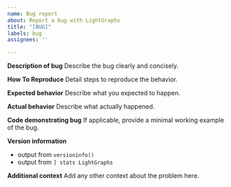 ```yaml
---
name: Bug report
about: Report a bug with LightGraphs
title: "[BUG]"
labels: bug
assignees: ''

---
```


**Description of bug**
Describe the bug clearly and concisely.

**How To Reproduce**
Detail steps to reproduce the behavior.

**Expected behavior**
Describe what you expected to happen.

**Actual behavior**
Describe what actually happened.

**Code demonstrating bug**
If applicable, provide a minimal working example of the bug.

**Version information**
 - output from `versioninfo()`
 - output from `] stats LightGraphs`

**Additional context**
Add any other context about the problem here.
